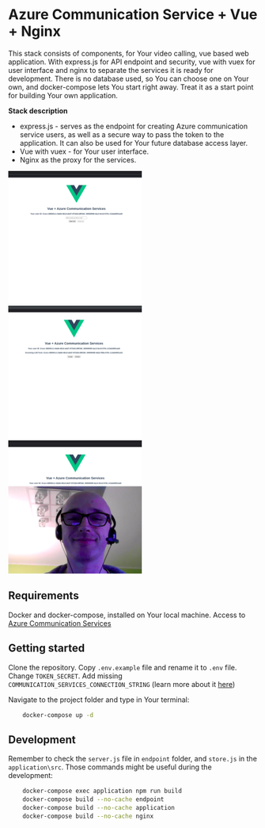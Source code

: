 # Azure Communication Service + Vue + Nginx
This stack consists of components, for Your video calling, vue based web application. With express.js for API endpoint and security, vue with vuex for user interface and nginx to separate the services it is ready for development. There is no database used, so You can choose one on Your own, and docker-compose lets You start right away. Treat it as a start point for building Your own application.

**Stack description**

* express.js - serves as the endpoint for creating Azure communication service users, as well as a secure way to pass the token to the application. It can also be used for Your future database access layer.
* Vue with vuex - for Your user interface.
* Nginx as the proxy for the services.


![](demo/acs_start.png) ![](demo/acs_incoming.png) ![](demo/acs_call.png)

## Requirements
Docker and docker-compose, installed on Your local machine.
Access to [Azure Communication Services](https://azure.microsoft.com/services/communication-services/ "Azure Communication Services")


## Getting started
Clone the repository.
Copy `.env.example` file and rename it to `.env` file.
Change `TOKEN_SECRET`. Add missing `COMMUNICATION_SERVICES_CONNECTION_STRING` (learn more about it [here](https://docs.microsoft.com/en-us/azure/communication-services/quickstarts/create-communication-resource?tabs=linux&pivots=platform-azp#access-your-connection-strings-and-service-endpoints))

Navigate to the project folder and type in Your terminal:
```sh
    docker-compose up -d
```

## Development
Remember to check the `server.js` file in `endpoint` folder, and `store.js` in the `application\src`. Those commands might be useful during the development:
```sh
    docker-compose exec application npm run build
    docker-compose build --no-cache endpoint
    docker-compose build --no-cache application
    docker-compose build --no-cache nginx
```